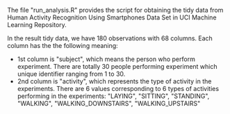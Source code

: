 The file "run_analysis.R" provides the script for obtaining the tidy data from Human Activity Recognition Using Smartphones Data Set in UCI Machine Learning Repository.

In the result tidy data, we have 180 observations with 68 columns. Each column has the the following meaning:
* 1st column is "subject", which means the person who perform experiment. There are totally 30 people performing experiment which unique identifier ranging from 1 to 30.
* 2nd column is "activity", which represents the type of activity in the experiments. There are 6 values corresponding to 6 types of activities performing in the experiments: "LAYING", "SITTING", "STANDING", "WALKING", "WALKING_DOWNSTAIRS", "WALKING_UPSTAIRS" 